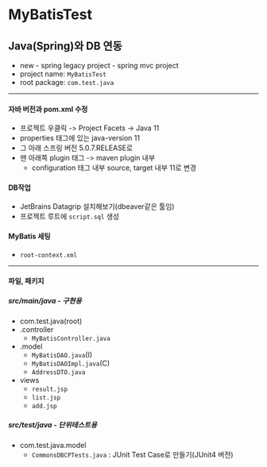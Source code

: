 # MyBatisTest

## Java(Spring)와 DB 연동

- new - spring legacy project - spring mvc project
- project name: `MyBatisTest`
- root package: `com.test.java`

---

#### 자바 버전과 pom.xml 수정

- 프로젝트 우클릭 -> Project Facets -> Java 11
- properties 태그에 있는 java-version 11
- 그 아래 스프링 버전 5.0.7.RELEASE로
- 맨 아래쪽 plugin 태그 -> maven plugin 내부
  - configuration 태그 내부 source, target 내부 11로 변경

#### DB작업

- JetBrains Datagrip 설치해보기(dbeaver같은 툴임)
- 프로젝트 루트에 `script.sql` 생성

#### MyBatis 세팅

- `root-context.xml`

---

#### 파일, 패키지

##### src/main/java - 구현용
- com.test.java(root)
- .controller
  - `MyBatisController.java`
- .model
  - `MyBatisDAO.java`(I)
  - `MyBatisDAOImpl.java`(C)
  - `AddressDTO.java`
- views
  - `result.jsp`
  - `list.jsp`
  - `add.jsp`

##### src/test/java - 단위테스트용
- com.test.java.model
  - `CommonsDBCPTests.java` : JUnit Test Case로 만들기(JUnit4 버전)